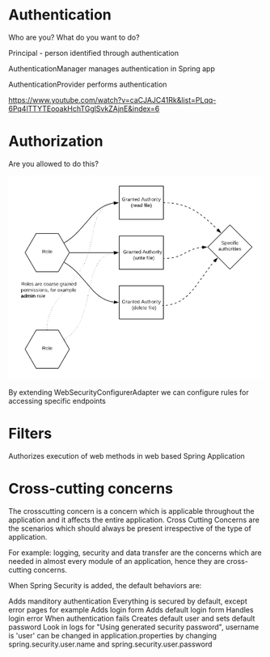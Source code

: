 # Authentication
Who are you?
What do you want to do?

Principal - person identified through authentication

AuthenticationManager manages authentication in Spring app

AuthenticationProvider performs authentication

https://www.youtube.com/watch?v=caCJAJC41Rk&list=PLqq-6Pq4lTTYTEooakHchTGglSvkZAjnE&index=6

# Authorization
Are you allowed to do this?

![roles](https://github.com/akravets/Spring/blob/master/roles.png)
     
By extending WebSecurityConfigurerAdapter we can configure rules for accessing specific endpoints

# Filters
Authorizes execution of web methods in web based Spring Application

# Cross-cutting concerns

The crosscutting concern is a concern which is applicable throughout the application and it affects the entire application. 
Cross Cutting Concerns are the scenarios which should always be present irrespective of the type of application.

For example: logging, security and data transfer are the concerns which are needed in almost every module of an application, hence they are cross-cutting concerns.

When Spring Security is added, the default behaviors are:

Adds manditory authentication
	Everything is secured by default, except error pages for example
Adds login form
	Adds default login form
Handles login error
	When authentication fails
Creates default user and sets default password
	Look in logs for "Using generated security password", username is 'user'
	can be changed in application.properties by changing spring.security.user.name and spring.security.user.password
